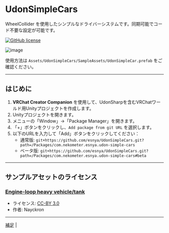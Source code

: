 # UdonSimpleCars  
WheelCollider を使用したシンプルなドライバーシステムです。同期可能でコード不要な設定が可能です。

[![GitHub license](https://img.shields.io/github/license/SeaeeesSan/SimpleFolderIcon)](https://github.com/SeaeeesSan/SimpleFolderIcon/blob/master/LICENSE)

![image](https://user-images.githubusercontent.com/2088693/137936901-bdcb12c5-6d77-4162-a128-6690c99b9884.png)

使用方法は `Assets/UdonSimpleCars/SampleAssets/UdonSimpleCar.prefab` をご確認ください。

---

## はじめに  

1. **VRChat Creator Companion** を使用して、UdonSharpを含むVRChatワールド用Unityプロジェクトを作成します。  
2. Unityプロジェクトを開きます。  
3. メニューの「Window」→「Package Manager」を開きます。  
4. 「+」ボタンをクリックし、`Add package from git URL` を選択します。  
5. 以下のURLを入力して「Add」ボタンをクリックしてください：  
   - 通常版: `git+https://github.com/esnya/UdonSimpleCars.git?path=/Packages/com.nekometer.esnya.udon-simple-cars`  
   - ベータ版: `git+https://github.com/esnya/UdonSimpleCars.git?path=/Packages/com.nekometer.esnya.udon-simple-cars#beta`  

---

## サンプルアセットのライセンス  
### [Engine-loop heavy vehicle/tank](https://opengameart.org/content/engine-loop-heavy-vehicletank)  
- ライセンス: [CC-BY 3.0](https://creativecommons.org/licenses/by/3.0/)  
- 作者: Nayckron

---

[補足](https://github.com/itounagi0116/UdonSimpleCars/blob/master/%E8%A3%9C%E8%B6%B3.md)                                                                      |

